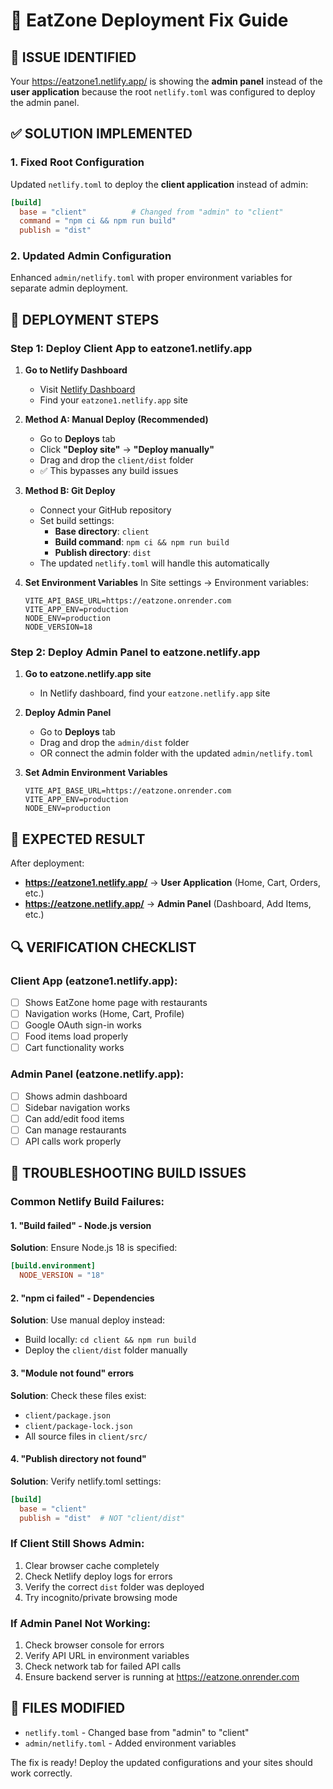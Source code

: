 # 🚀 EatZone Deployment Fix Guide

## 🎯 **ISSUE IDENTIFIED**
Your https://eatzone1.netlify.app/ is showing the **admin panel** instead of the **user application** because the root `netlify.toml` was configured to deploy the admin panel.

## ✅ **SOLUTION IMPLEMENTED**

### 1. **Fixed Root Configuration**
Updated `netlify.toml` to deploy the **client application** instead of admin:
```toml
[build]
  base = "client"          # Changed from "admin" to "client"
  command = "npm ci && npm run build"
  publish = "dist"
```

### 2. **Updated Admin Configuration**
Enhanced `admin/netlify.toml` with proper environment variables for separate admin deployment.

## 🔧 **DEPLOYMENT STEPS**

### **Step 1: Deploy Client App to eatzone1.netlify.app**

1. **Go to Netlify Dashboard**
   - Visit [Netlify Dashboard](https://app.netlify.com)
   - Find your `eatzone1.netlify.app` site

2. **Method A: Manual Deploy (Recommended)**
   - Go to **Deploys** tab
   - Click **"Deploy site"** → **"Deploy manually"**
   - Drag and drop the `client/dist` folder
   - ✅ This bypasses any build issues

3. **Method B: Git Deploy**
   - Connect your GitHub repository
   - Set build settings:
     - **Base directory**: `client`
     - **Build command**: `npm ci && npm run build`
     - **Publish directory**: `dist`
   - The updated `netlify.toml` will handle this automatically

4. **Set Environment Variables**
   In Site settings → Environment variables:
   ```
   VITE_API_BASE_URL=https://eatzone.onrender.com
   VITE_APP_ENV=production
   NODE_ENV=production
   NODE_VERSION=18
   ```

### **Step 2: Deploy Admin Panel to eatzone.netlify.app**

1. **Go to eatzone.netlify.app site**
   - In Netlify dashboard, find your `eatzone.netlify.app` site

2. **Deploy Admin Panel**
   - Go to **Deploys** tab
   - Drag and drop the `admin/dist` folder
   - OR connect the admin folder with the updated `admin/netlify.toml`

3. **Set Admin Environment Variables**
   ```
   VITE_API_BASE_URL=https://eatzone.onrender.com
   VITE_APP_ENV=production
   NODE_ENV=production
   ```

## 🎉 **EXPECTED RESULT**

After deployment:
- **https://eatzone1.netlify.app/** → **User Application** (Home, Cart, Orders, etc.)
- **https://eatzone.netlify.app/** → **Admin Panel** (Dashboard, Add Items, etc.)

## 🔍 **VERIFICATION CHECKLIST**

### Client App (eatzone1.netlify.app):
- [ ] Shows EatZone home page with restaurants
- [ ] Navigation works (Home, Cart, Profile)
- [ ] Google OAuth sign-in works
- [ ] Food items load properly
- [ ] Cart functionality works

### Admin Panel (eatzone.netlify.app):
- [ ] Shows admin dashboard
- [ ] Sidebar navigation works
- [ ] Can add/edit food items
- [ ] Can manage restaurants
- [ ] API calls work properly

## 🚨 **TROUBLESHOOTING BUILD ISSUES**

### **Common Netlify Build Failures:**

#### 1. **"Build failed" - Node.js version**
**Solution**: Ensure Node.js 18 is specified:
```toml
[build.environment]
  NODE_VERSION = "18"
```

#### 2. **"npm ci failed" - Dependencies**
**Solution**: Use manual deploy instead:
- Build locally: `cd client && npm run build`
- Deploy the `client/dist` folder manually

#### 3. **"Module not found" errors**
**Solution**: Check these files exist:
- `client/package.json`
- `client/package-lock.json`
- All source files in `client/src/`

#### 4. **"Publish directory not found"**
**Solution**: Verify netlify.toml settings:
```toml
[build]
  base = "client"
  publish = "dist"  # NOT "client/dist"
```

### **If Client Still Shows Admin:**
1. Clear browser cache completely
2. Check Netlify deploy logs for errors
3. Verify the correct `dist` folder was deployed
4. Try incognito/private browsing mode

### **If Admin Panel Not Working:**
1. Check browser console for errors
2. Verify API URL in environment variables
3. Check network tab for failed API calls
4. Ensure backend server is running at https://eatzone.onrender.com

## 📝 **FILES MODIFIED**
- `netlify.toml` - Changed base from "admin" to "client"
- `admin/netlify.toml` - Added environment variables

The fix is ready! Deploy the updated configurations and your sites should work correctly.
